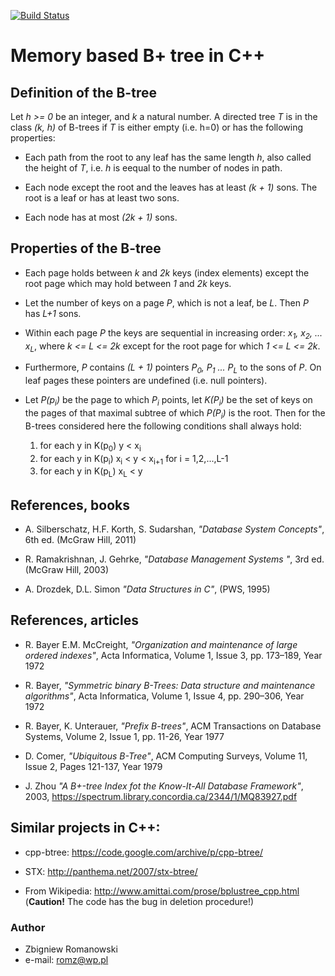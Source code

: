 [![Build Status](https://travis-ci.org/romz-pl/b-plus-tree.svg?branch=master)](https://travis-ci.org/romz-pl/b-plus-tree)


# Memory based B+ tree in C++ 

## Definition of the B-tree

Let _h >= 0_ be an integer, and  _k_ a natural number. A directed tree _T_
is in the class _(k, h)_ of B-trees if _T_ is either empty (i.e. h=0) or has the following
properties:

* Each path from the root to any leaf has the same length _h_, also called the
    height of _T_, i.e. _h_ is eequal to the number of nodes in path.

* Each node except the root and the leaves has at least _(k + 1)_ sons.
    The root is a leaf or has at least two sons.

* Each node has at most _(2k + 1)_ sons. 


## Properties of the B-tree

* Each page holds between _k_ and _2k_ keys (index elements) except the root
    page which may hold between _1_ and _2k_ keys.

* Let the number of keys on a page _P_, which is not a leaf, be _L_.
    Then _P_ has _L+1_ sons.

* Within each page _P_ the keys are sequential in increasing order:
    _x<sub>1</sub>, x<sub>2</sub>, ... x<sub>L</sub>_, where _k <= L <= 2k_ 
    except for the root page for which _1 <= L <= 2k_.

* Furthermore, _P_ contains _(L + 1)_ pointers _P<sub>0</sub>, P<sub>1</sub> ... P<sub>L</sub>_ to the sons of _P_.
    On leaf pages these pointers are undefined (i.e. null pointers).

* Let _P(p<sub>i</sub>)_ be the page to which _P<sub>i</sub>_ points, let _K(P<sub>i</sub>)_ be the set of keys on
    the pages of that maximal subtree of which _P(P<sub>i</sub>)_ is the root. Then for the B-trees
    considered here the following conditions shall always hold:
    1) for each y in K(p<sub>0</sub>)   y < x<sub>i</sub>
    2) for each y in K(p<sub>i</sub>)  x<sub>i</sub> < y < x<sub>i+1</sub>  for i = 1,2,...,L-1
    3) for each y in K(p<sub>L</sub>)  x<sub>L</sub> < y



## References, books

* A. Silberschatz, H.F. Korth, S. Sudarshan, _"Database System Concepts"_, 6th ed. (McGraw Hill, 2011)

* R. Ramakrishnan, J. Gehrke, _"Database Management Systems "_, 3rd ed. (McGraw Hill, 2003)

* A. Drozdek, D.L. Simon _"Data Structures in C"_, (PWS, 1995)

## References, articles

* R. Bayer E.M. McCreight, _"Organization and maintenance of large ordered indexes"_, Acta Informatica, Volume 1, Issue 3, pp. 173–189, Year 1972

* R. Bayer, _"Symmetric binary B-Trees: Data structure and maintenance algorithms"_, Acta Informatica, Volume 1, Issue 4, pp. 290–306, Year 1972

* R. Bayer, K. Unterauer, _"Prefix B-trees"_, ACM Transactions on Database Systems, Volume 2, Issue 1, pp. 11-26, Year 1977

* D. Comer, _"Ubiquitous B-Tree"_, ACM Computing Surveys, Volume 11, Issue 2, Pages 121-137, Year 1979 

* J. Zhou _"A B+-tree Index fot the Know-It-All Database Framework"_, 2003, 
https://spectrum.library.concordia.ca/2344/1/MQ83927.pdf


## Similar projects in C++: 

* cpp-btree: https://code.google.com/archive/p/cpp-btree/

* STX: http://panthema.net/2007/stx-btree/

* From Wikipedia: http://www.amittai.com/prose/bplustree_cpp.html (**Caution!** The code has the bug in deletion procedure!)


### Author
* Zbigniew Romanowski
* e-mail: romz@wp.pl


